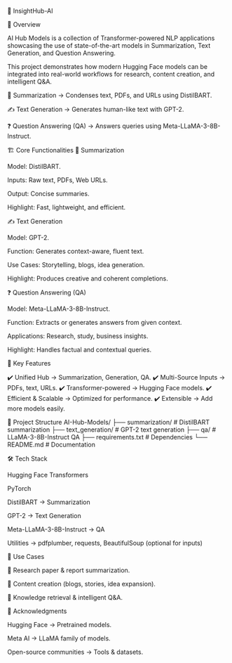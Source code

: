 🤖 InsightHub-AI


📌 Overview

AI Hub Models is a collection of Transformer-powered NLP applications showcasing the use of state-of-the-art models in Summarization, Text Generation, and Question Answering.

This project demonstrates how modern Hugging Face models can be integrated into real-world workflows for research, content creation, and intelligent Q&A.

📄 Summarization → Condenses text, PDFs, and URLs using DistilBART.

✍️ Text Generation → Generates human-like text with GPT-2.

❓ Question Answering (QA) → Answers queries using Meta-LLaMA-3-8B-Instruct.

🏗️ Core Functionalities
📄 Summarization

Model: DistilBART.

Inputs: Raw text, PDFs, Web URLs.

Output: Concise summaries.

Highlight: Fast, lightweight, and efficient.

✍️ Text Generation

Model: GPT-2.

Function: Generates context-aware, fluent text.

Use Cases: Storytelling, blogs, idea generation.

Highlight: Produces creative and coherent completions.

❓ Question Answering (QA)

Model: Meta-LLaMA-3-8B-Instruct.

Function: Extracts or generates answers from given context.

Applications: Research, study, business insights.

Highlight: Handles factual and contextual queries.

🌟 Key Features

✔️ Unified Hub → Summarization, Generation, QA.
✔️ Multi-Source Inputs → PDFs, text, URLs.
✔️ Transformer-powered → Hugging Face models.
✔️ Efficient & Scalable → Optimized for performance.
✔️ Extensible → Add more models easily.

📂 Project Structure
AI-Hub-Models/
├── summarization/        # DistilBART summarization
├── text_generation/      # GPT-2 text generation
├── qa/                   # LLaMA-3-8B-Instruct QA
├── requirements.txt      # Dependencies
└── README.md             # Documentation

🛠️ Tech Stack

Hugging Face Transformers

PyTorch

DistilBART → Summarization

GPT-2 → Text Generation

Meta-LLaMA-3-8B-Instruct → QA

Utilities → pdfplumber, requests, BeautifulSoup (optional for inputs)

📌 Use Cases

🔹 Research paper & report summarization.

🔹 Content creation (blogs, stories, idea expansion).

🔹 Knowledge retrieval & intelligent Q&A.

🙌 Acknowledgments

Hugging Face → Pretrained models.

Meta AI → LLaMA family of models.

Open-source communities → Tools & datasets.
